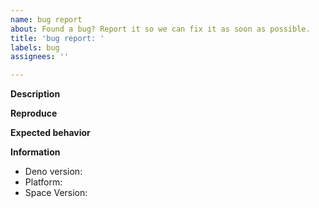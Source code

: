 ```yaml
---
name: bug report
about: Found a bug? Report it so we can fix it as soon as possible.
title: 'bug report: '
labels: bug
assignees: ''

---
```


**Description**

<!--describe the bug -->

**Reproduce**

<!-- describe the steps to reproduce the bug -->

**Expected behavior**

<!-- describe what the expected behavior should be -->

**Information**

- Deno version:
- Platform:
- Space Version:
